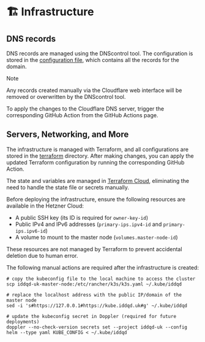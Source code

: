 # 🏗 Infrastructure

## DNS records

DNS records are managed using the DNScontrol tool. The configuration is stored in the [configuration file][dnsconfig],
which contains all the records for the domain.

[dnsconfig]:dns/dnsconfig.js

> [!NOTE]
> Any records created manually via the Cloudflare web interface will be removed or overwritten by the DNScontrol tool.

To apply the changes to the Cloudflare DNS server, trigger the corresponding GitHub Action from the GitHub Actions page.

## Servers, Networking, and More

The infrastructure is managed with Terraform, and all configurations are stored in the [terraform](terraform)
directory. After making changes, you can apply the updated Terraform configuration by running the corresponding
GitHub Action.

The state and variables are managed in [Terraform Cloud][terraform-cloud], eliminating the need to handle the state
file or secrets manually.

Before deploying the infrastructure, ensure the following resources are available in the Hetzner Cloud:

- A public SSH key (its ID is required for `owner-key-id`)
- Public IPv4 and IPv6 addresses (`primary-ips.ipv4-id` and `primary-ips.ipv6-id`)
- A volume to mount to the master node (`volumes.master-node-id`)

These resources are not managed by Terraform to prevent accidental deletion due to human error.

[terraform-cloud]:https://app.terraform.io/app/iddqd-uk/workspaces/infra/

The following manual actions are required after the infrastructure is created:

```shell
# copy the kubeconfig file to the local machine to access the cluster
scp iddqd-uk-master-node:/etc/rancher/k3s/k3s.yaml ~/.kube/iddqd

# replace the localhost address with the public IP/domain of the master node
sed -i 's#https://127.0.0.1#https://kube.iddqd.uk#g' ~/.kube/iddqd

# update the kubeconfig secret in Doppler (required for future deployments)
doppler --no-check-version secrets set --project iddqd-uk --config helm --type yaml KUBE_CONFIG < ~/.kube/iddqd
```
